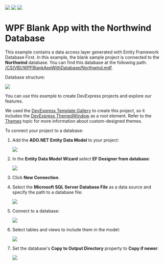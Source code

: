 <!-- default badges list -->
![](https://img.shields.io/endpoint?url=https://codecentral.devexpress.com/api/v1/VersionRange/268750284/20.1.3%2B)
[![](https://img.shields.io/badge/Open_in_DevExpress_Support_Center-FF7200?style=flat-square&logo=DevExpress&logoColor=white)](https://supportcenter.devexpress.com/ticket/details/T895516)
[![](https://img.shields.io/badge/📖_How_to_use_DevExpress_Examples-e9f6fc?style=flat-square)](https://docs.devexpress.com/GeneralInformation/403183)
<!-- default badges end -->
# WPF Blank App with the Northwind Database

This example contains a data access layer generated with Entity Framework Database First. In this example, the blank sample project is connected to the **Northwind** database. You can find this database at the following path: [/CS(VB)/WPFBlankAppWithDatabase/Northwind.mdf](./CS/WPFBlankAppWithDatabase/Northwind.mdf).

Database structure:

![](/Images/DatabaseStructure.png)

You can use this example to create DevExpress projects and explore our features.

We used the [DevExpress Template Gallery](https://docs.devexpress.com/WPF/16495/whats-installed/template-gallery) to create this project, so it includes the [DevExpress ThemedWindow](https://docs.devexpress.com/WPF/DevExpress.Xpf.Core.ThemedWindow) as a root element. Refer to the [Themes](https://docs.devexpress.com/WPF/7406/common-concepts/themes) topic for more information about custom-designed themes.

To connect your project to a database:

1. Add the **ADO.NET Entity Data Model** to your project:

    ![](/Images/AddDataModel.png)
    
2. In the **Entity Data Model Wizard** select **EF Designer from database**:

    ![](/Images/EntityDataModel.png)
    
3. Click **New Connection**.

4. Select the **Microsoft SQL Server Database File** as a data source and specify the path to a database file:

    ![](/Images/ConnectionProperties.png)
    
5. Connect to a database:

    ![](/Images/CreateDataConnection.png)
    
6. Select tables and views to include them in the model:

    ![](/Images/SelectTables.png)
    
7. Set the database's **Copy to Output Directory** property to **Copy if newer**:

    ![](/Images/DatabaseProperties.png)
